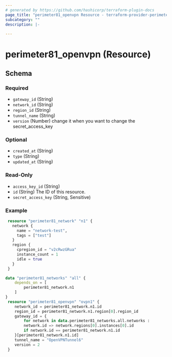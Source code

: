 ```yaml
---
# generated by https://github.com/hashicorp/terraform-plugin-docs
page_title: "perimeter81_openvpn Resource - terraform-provider-perimeter81"
subcategory: ""
description: |-
  
---
```


# perimeter81_openvpn (Resource)





<!-- schema generated by tfplugindocs -->
## Schema

### Required

- `gateway_id` (String)
- `network_id` (String)
- `region_id` (String)
- `tunnel_name` (String)
- `version` (Number) change it when you want to change the secret_access_key

### Optional

- `created_at` (String)
- `type` (String)
- `updated_at` (String)

### Read-Only

- `access_key_id` (String)
- `id` (String) The ID of this resource.
- `secret_access_key` (String, Sensitive)

### Example

```terraform
 resource "perimeter81_network" "n1" {
   network {
     name = "network-test",
     tags = ["test"]
   }
   region {
     cpregion_id = "v2cRwzGRua"
     instance_count = 1
     idle = true
   }
 }

data "perimeter81_networks" "all" {
    depends_on = [
        perimeter81_network.n1
    ]
}
 resource "perimeter81_openvpn" "ovpn1" { 
    network_id = perimeter81_network.n1.id
    region_id = perimeter81_network.n1.region[0].region_id
    gateway_id = {
        for network in data.perimeter81_networks.all.networks :
        network.id => network.regions[0].instances[0].id
        if network.id == perimeter81_network.n1.id
    }[perimeter81_network.n1.id]
    tunnel_name = "OpenVPNTunnel6"
    version = 2
 }
```
